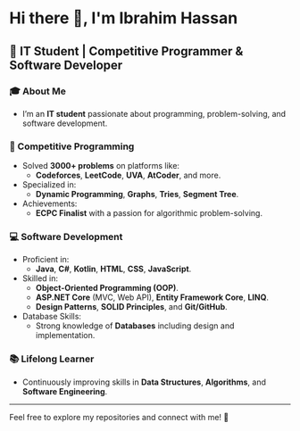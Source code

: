 # Hi there 👋, I'm **Ibrahim Hassan**

## 🌟 IT Student | Competitive Programmer & Software Developer  

### 🎓 About Me  
- I’m an **IT student** passionate about programming, problem-solving, and software development.  

### 🔢 Competitive Programming  
- Solved **3000+ problems** on platforms like:  
  - **Codeforces**, **LeetCode**, **UVA**, **AtCoder**, and more.  
- Specialized in:  
  - **Dynamic Programming**, **Graphs**, **Tries**, **Segment Tree**.  
- Achievements:  
  - **ECPC Finalist** with a passion for algorithmic problem-solving.  

### 💻 Software Development  
- Proficient in:  
  - **Java**, **C#**, **Kotlin**, **HTML**, **CSS**, **JavaScript**.  
- Skilled in:  
  - **Object-Oriented Programming (OOP)**.  
  - **ASP.NET Core** (MVC, Web API), **Entity Framework Core**, **LINQ**.  
  - **Design Patterns**, **SOLID Principles**, and **Git/GitHub**.  
- Database Skills:  
  - Strong knowledge of **Databases** including design and implementation.  

### 📚 Lifelong Learner  
- Continuously improving skills in **Data Structures**, **Algorithms**, and **Software Engineering**.  

---

Feel free to explore my repositories and connect with me! 🚀



<!--
**Ibrahim-Hassan74/Ibrahim-Hassan74** is a ✨ _special_ ✨ repository because its `README.md` (this file) appears on your GitHub profile.

Here are some ideas to get you started:

- 🔭 I’m currently working on ...
- 🌱 I’m currently learning ...
- 👯 I’m looking to collaborate on ...
- 🤔 I’m looking for help with ...
- 💬 Ask me about ...
- 📫 How to reach me: ...
- 😄 Pronouns: ...
- ⚡ Fun fact: ...
-->

